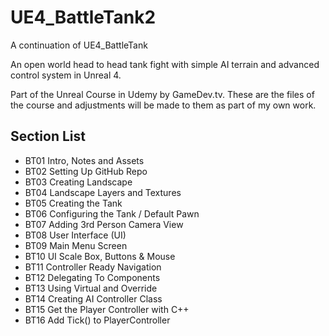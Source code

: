 # UE4_BattleTank2
A continuation of UE4_BattleTank

An open world head to head tank fight with simple AI terrain and advanced control system in Unreal 4.

Part of the Unreal Course in Udemy by GameDev.tv. These are the files of the course and adjustments will be made to them as part of my own work.

## Section List
* BT01 Intro, Notes and Assets
* BT02 Setting Up GitHub Repo
* BT03 Creating Landscape
* BT04 Landscape Layers and Textures
* BT05 Creating the Tank
* BT06 Configuring the Tank / Default Pawn
* BT07 Adding 3rd Person Camera View
* BT08 User Interface (UI)
* BT09 Main Menu Screen
* BT10 UI Scale Box, Buttons & Mouse
* BT11 Controller Ready Navigation
* BT12 Delegating To Components
* BT13 Using Virtual and Override
* BT14 Creating AI Controller Class
* BT15 Get the Player Controller with C++
* BT16 Add Tick() to PlayerController